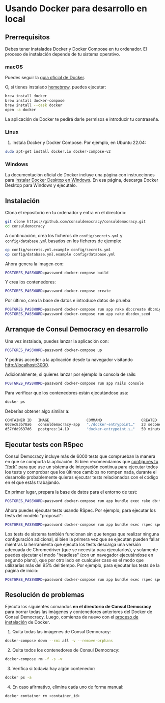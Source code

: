 # Usando Docker para desarrollo en local

## Prerrequisitos

Debes tener instalados Docker y Docker Compose en tu ordenador. El proceso de instalación depende de tu sistema operativo.

### macOS

Puedes seguir la [guía oficial de Docker](https://docs.docker.com/docker-for-mac/install/).

O, si tienes instalado [homebrew](http://brew.sh), puedes ejecutar:

```bash
brew install docker
brew install docker-compose
brew install --cask docker
open -a docker
```

La aplicación de Docker te pedirá darle permisos e introducir tu contraseña.

### Linux

1. Instala Docker y Docker Compose. Por ejemplo, en Ubuntu 22.04:

```bash
sudo apt-get install docker.io docker-compose-v2
```

### Windows

La documentación oficial de Docker incluye una página con instrucciones para [instalar Docker Desktop en Windows](https://docs.docker.com/desktop/install/windows-install/). En esa página, descarga Docker Desktop para Windows y ejecútalo.

<h2 id="instalacion">Instalación</h2>

Clona el repositorio en tu ordenador y entra en el directorio:

```bash
git clone https://github.com/consuldemocracy/consuldemocracy.git
cd consuldemocracy
```

A continuación, crea los ficheros de `config/secrets.yml` y `config/database.yml` basados en los ficheros de ejemplo:

```bash
cp config/secrets.yml.example config/secrets.yml
cp config/database.yml.example config/database.yml
```

Ahora genera la imagen con:

```bash
POSTGRES_PASSWORD=password docker-compose build
```

Y crea los contenedores:

```bash
POSTGRES_PASSWORD=password docker-compose create
```

Por último, crea la base de datos e introduce datos de prueba:

```bash
POSTGRES_PASSWORD=password docker-compose run app rake db:create db:migrate
POSTGRES_PASSWORD=password docker-compose run app rake db:dev_seed
```

## Arranque de Consul Democracy en desarrollo

Una vez instalada, puedes lanzar la aplicación con:

```bash
POSTGRES_PASSWORD=password docker-compose up
```

Y podrás acceder a la aplicación desde tu navegador visitando [http://localhost:3000](http://localhost:3000).

Adicionalmente, si quieres lanzar por ejemplo la consola de rails:

```bash
POSTGRES_PASSWORD=password docker-compose run app rails console
```

Para verificar que los contenedores están ejecutándose usa:

```bash
docker ps
```

Deberías obtener algo similar a:

```bash
CONTAINER ID   IMAGE                 COMMAND                  CREATED          STATUS          PORTS      NAMES
603ec83b78a6   consuldemocracy-app   "./docker-entrypoint…"   23 seconds ago   Up 22 seconds              consuldemocracy-app-run-afb6d68e2d99
d57fdd9637d6   postgres:14.19        "docker-entrypoint.s…"   50 minutes ago   Up 22 seconds   5432/tcp   consuldemocracy-database-1
```

## Ejecutar tests con RSpec

Consul Democracy incluye más de 6000 tests que comprueban la manera en que se comporta la aplicación. Si bien recomendamos que [configures tu "fork"](../getting_started/configuration.md) para que use un sistema de integración continua para ejecutar todos los tests y comprobar que los últimos cambios no rompen nada, durante el desarrollo probablemente quieras ejecutar tests relacionados con el código en el que estás trabajando.

En primer lugar, prepara la base de datos para el entorno de test:

```bash
POSTGRES_PASSWORD=password docker-compose run app bundle exec rake db:test:prepare
```

Ahora puedes ejecutar tests usando RSpec. Por ejemplo, para ejecutar los tests del modelo "proposal":

```bash
POSTGRES_PASSWORD=password docker-compose run app bundle exec rspec spec/models/proposal_spec.rb
```

Los tests de sistema también funcionan sin que tengas que realizar ninguna configuración adicional, si bien la primera vez que se ejecutan pueden fallar mientras la herramienta que ejecuta los tests descarga una versión adecuada de Chromedriver (que se necesita para ejecutarlos), y solamente puedes ejecutar el modo "headless" (con un navegador ejecutándose en segundo plano), que por otro lado en cualquier caso es el modo que utilizarías más del 95% del tiempo. Por ejemplo, para ejecutar los tests de la página de inicio:

```bash
POSTGRES_PASSWORD=password docker-compose run app bundle exec rspec spec/system/welcome_spec.rb
```

## Resolución de problemas

Ejecuta los siguientes comandos **en el directorio de Consul Democracy** para borrar todas las imágenes y contenedores anteriores del Docker de Consul Democracy. Luego, comienza de nuevo con el [proceso de instalación](#instalacion) de Docker.

1. Quita todas las imágenes de Consul Democracy:

```bash
docker-compose down --rmi all -v --remove-orphans
```

2. Quita todos los contenedores de Consul Democracy:

```bash
docker-compose rm -f -s -v
```

3. Verifica si todavía hay algún contenedor:

```bash
docker ps -a
```

4. En caso afirmativo, elimina cada uno de forma manual:

```bash
docker container rm <container_id>
```
